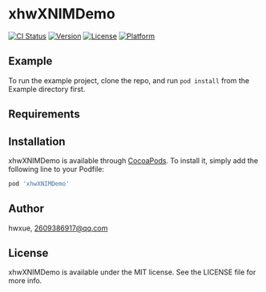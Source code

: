 # xhwXNIMDemo

[![CI Status](https://img.shields.io/travis/hwxue/xhwXNIMDemo.svg?style=flat)](https://travis-ci.org/hwxue/xhwXNIMDemo)
[![Version](https://img.shields.io/cocoapods/v/xhwXNIMDemo.svg?style=flat)](https://cocoapods.org/pods/xhwXNIMDemo)
[![License](https://img.shields.io/cocoapods/l/xhwXNIMDemo.svg?style=flat)](https://cocoapods.org/pods/xhwXNIMDemo)
[![Platform](https://img.shields.io/cocoapods/p/xhwXNIMDemo.svg?style=flat)](https://cocoapods.org/pods/xhwXNIMDemo)

## Example

To run the example project, clone the repo, and run `pod install` from the Example directory first.

## Requirements

## Installation

xhwXNIMDemo is available through [CocoaPods](https://cocoapods.org). To install
it, simply add the following line to your Podfile:

```ruby
pod 'xhwXNIMDemo'
```

## Author

hwxue, 2609386917@qq.com

## License

xhwXNIMDemo is available under the MIT license. See the LICENSE file for more info.
